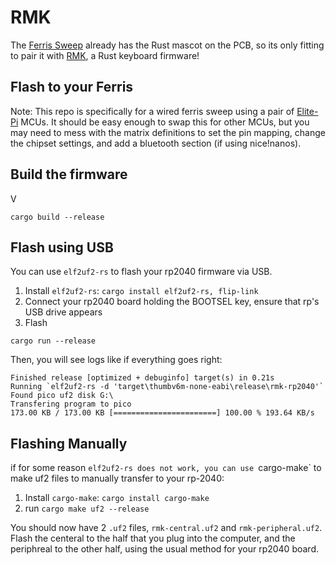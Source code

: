 # RMK 

The [Ferris Sweep](https://github.com/davidphilipbarr/Sweep) already has the Rust mascot on the PCB,
so its only fitting to pair it with [RMK](https://github.com/HaoboGu/rmk),
a Rust keyboard firmware!

## Flash to your Ferris

Note: This repo is specifically for a wired ferris sweep using a pair of [Elite-Pi](https://docs.keeb.io/elite-pi-guide) MCUs.
It should be easy enough to swap this for other MCUs, but you may need to mess with the matrix definitions to set the pin mapping,
change the chipset settings, and add a bluetooth section (if using nice!nanos).

## Build the firmware
V
```shell
cargo build --release
```
## Flash using USB

You can use `elf2uf2-rs` to flash your rp2040 firmware via USB.

1. Install `elf2uf2-rs`: `cargo install elf2uf2-rs, flip-link`
2. Connect your rp2040 board holding the BOOTSEL key, ensure that rp's USB drive appears
3. Flash
  ```shell
  cargo run --release
  ```
  Then, you will see logs like if everything goes right:
  ```shell
  Finished release [optimized + debuginfo] target(s) in 0.21s
  Running `elf2uf2-rs -d 'target\thumbv6m-none-eabi\release\rmk-rp2040'`
  Found pico uf2 disk G:\
  Transfering program to pico
  173.00 KB / 173.00 KB [=======================] 100.00 % 193.64 KB/s  
  ```
## Flashing Manually

if for some reason `elf2uf2-rs does not work, you can use `cargo-make` to make uf2 files to manually transfer to your rp-2040:

1. Install `cargo-make`: `cargo install cargo-make`
2.  run `cargo make uf2 --release`

You should now have 2 `.uf2` files, `rmk-central.uf2` and `rmk-peripheral.uf2`.
Flash the centeral to the half that you plug into the computer, and the periphreal to the other half,
using the usual method for your rp2040 board.

